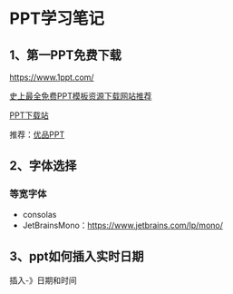 # PPT学习笔记

## 1、第一PPT免费下载
https://www.1ppt.com/

[史上最全免费PPT模板资源下载网站推荐](https://zhuanlan.zhihu.com/p/125744980?utm_source=wechat_session)

[PPT下载站](https://ypppt.com/)

推荐：[优品PPT](https://www.ypppt.com/article/2015/881.html)

## 2、字体选择

### 等宽字体
- consolas
- JetBrainsMono：https://www.jetbrains.com/lp/mono/

## 3、ppt如何插入实时日期
插入-》日期和时间
